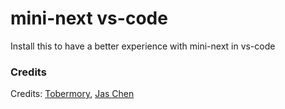 # mini-next vs-code 

Install this to have a better experience with mini-next in vs-code


### Credits
Credits: [Tobermory](https://github.com/0x00000001A/es6-string-html),
[Jas Chen](https://github.com/jas-chen/json-parse)

